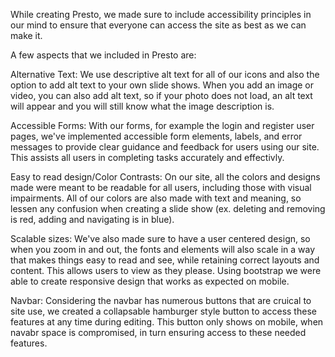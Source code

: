 While creating Presto, we made sure to include accessibility principles in our mind to ensure that everyone can access the site as best as we can make it. 

A few aspects that we included in Presto are:

Alternative Text:
We use descriptive alt text for all of our icons and also the option to add alt text to your own slide shows. When you add an image or video, you can also add alt text, so if your photo does not load, an alt text will appear and you will still know what the image description is. 

Accessible Forms:
With our forms, for example the login and register user pages, we've implemented accessible form elements, labels, and error messages to provide clear guidance and feedback for users using our site. This assists all users in completing tasks accurately and effectivly. 

Easy to read design/Color Contrasts:
On our site, all the colors and designs made were meant to be readable for all users, including those with visual impairments. All of our colors are also made with text and meaning, so lessen any confusion when creating a slide show (ex. deleting and removing is red, adding and navigating is in blue). 

Scalable sizes: 
We've also made sure to have a user centered design, so when you zoom in and out, the fonts and elements will also scale in a way that makes things easy to read and see, while retaining correct layouts and content. This allows users to view as they please. Using bootstrap we were able to create responsive design that works as expected on mobile.

Navbar:
Considering the navbar has numerous buttons that are cruical to site use, we created a collapsable hamburger style button to access these features at any time during editing. This button only shows on mobile, when navabr space is compromised, in turn ensuring access to these needed features. 


